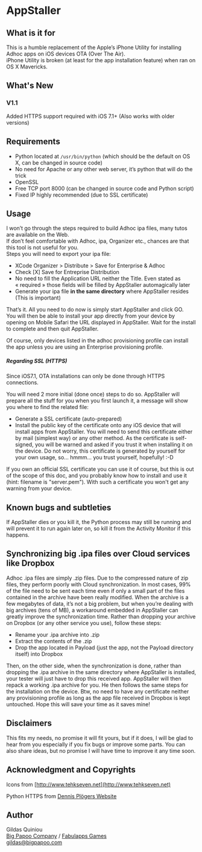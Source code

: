# AppStaller

## What is it for
This is a humble replacement of the Apple’s iPhone Utility for installing Adhoc apps on iOS devices OTA (Over The Air).  
iPhone Utility is broken (at least for the app installation feature) when ran on OS X Mavericks.

## What's New
### V1.1
Added HTTPS support required with iOS 7.1+ (Also works with older versions)

## Requirements
* Python located at `/usr/bin/python` (which should be the default on OS X, can be changed in source code)
* No need for Apache or any other web server, it’s python that will do the trick
* OpenSSL
* Free TCP port 8000 (can be changed in source code and Python script)
* Fixed IP highly recommended (due to SSL certificate)

## Usage
I won’t go through the steps required to build Adhoc ipa files, many tutos are available on the Web.  
If don’t feel comfortable with Adhoc, ipa, Organizer etc., chances are that this tool is not useful for you.  
Steps you will need to export your ipa file:

* XCode Organizer > Distribute > Save for Enterprise & Adhoc
* Check [X] Save for Entreprise Distribution
* No need to fill the Application URL neither the Title. Even stated as « required » those fields will
  be filled by AppStaller automagically later
* Generate your ipa file **in the same directory** where AppStaller resides (This is important)

That’s it. All you need to do now is simply start AppStaller and click GO.  
You will then be able to install your app directly from your device by opening on Mobile Safari
the URL displayed in AppStaller. Wait for the install to complete and then quit AppStaller.

Of course, only devices listed in the adhoc provisioning profile can install the app unless you
are using an Enterprise provisioning profile.

##### Regarding SSL (HTTPS)
Since iOS7.1, OTA installations can only be done through HTTPS connections.

You will need 2 more initial (done once) steps to do so. AppStaller will prepare all the stuff for you when you first launch it, a message will show you where to find the related file:

* Generate a SSL certificate (auto-prepared)
* Install the public key of the certificate onto any iOS device that will install apps from AppStaller. You will need to send this certificate either by mail (simplest way) or any other method. As the certificate is self-signed, you will be warned and asked if you trust it when installing it on the device. Do not worry, this certificate is generated by yourself for your own usage, so... hmmm... you trust yourself, hopefully! :-D 

If you own an official SSL certificate you can use it of course, but this is out of the scope of this doc, and you probably know how to install and use it (hint: filename is "server.pem"). With such a certificate you won't get any warning from your device.


## Known bugs and subtleties
If AppStaller dies or you kill it, the Python process may still be running and will prevent it to run
again later on, so kill it from the Activity Monitor if this happens.

## Synchronizing big .ipa files over Cloud services like Dropbox
Adhoc .ipa files are simply .zip files. Due to the compressed nature of zip files, they perform poorly
with Cloud synchronization. In most cases, 99% of the file need to be sent each time even if only a
small part of the files contained in the archive have been really modified.
When the archive is a few megabytes of data, it’s not a big problem, but when you’re dealing with big
archives (tens of MB), a workaround embedded in AppStaller can greatly improve the synchronization time.
Rather than dropping your archive on Dropbox (or any other service you use), follow these steps:

* Rename your .ipa archive into .zip
* Extract the contents of the .zip
* Drop the app located in Payload (just the app, not the Payload directory itself) into Dropbox

Then, on the other side, when the synchronization is done, rather than dropping the .ipa archive in the
same directory where AppStaller is installed, your tester will just have to drop this received app.
AppStaller will then repack a working .ipa archive for you. He then follows the same steps for the
installation on the device. Btw, no need to have any certificate neither any provisioning profile as
long as the app file received in Dropbox is kept untouched. Hope this will save your time as it saves mine!

## Disclaimers
This fits my needs, no promise it will fit yours, but if it does, I will be glad to hear from you
especially if you fix bugs or improve some parts. You can also share ideas, but no promise I
will have time to improve it any time soon.

## Acknowledgment and Copyrights
Icons from [http://www.tehkseven.net](http://www.tehkseven.net)

Python HTTPS from [Dennis Plögers Website](http://dennis.dieploegers.de/doku.php/my2cents/creating_a_ssl_http_server_in_python)

## Author
Gildas Quiniou  
[Big Papoo Company](http://www.bigpapoo.com) / [Fabulapps Games](http://www.fabulapps.com)  
[gildas@bigpapoo.com](mailto:gildas@bigpapoo.com)

